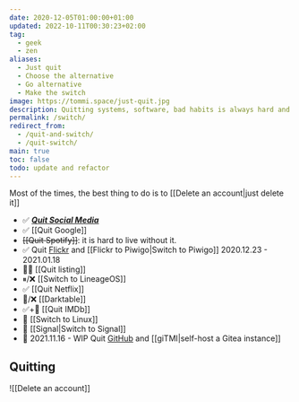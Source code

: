 ```yaml
---
date: 2020-12-05T01:00:00+01:00
updated: 2022-10-11T00:30:23+02:00
tag:
  - geek
  - zen
aliases:
  - Just quit
  - Choose the alternative
  - Go alternative
  - Make the switch
image: https://tommi.space/just-quit.jpg
description: Quitting systems, software, bad habits is always hard and often painful. Nevertheless, if it is for the best, it is worth it. Below some of the things I am quitting.
permalink: /switch/
redirect_from:
  - /quit-and-switch/
  - /quit-switch/
main: true
toc: false
todo: update and refactor
---
```

<div class='blue box'>
	Most of the times, the best thing to do is to [[Delete an account|just delete it]]
</div>

- ✅ [**<cite>Quit Social Media</cite>**](https://quitsocialmedia.club)
- ✅ [[Quit Google]]
- ~~[[Quit Spotify]]~~: it is hard to live without it.
- ✅ Quit [Flickr](https://flickr.com 'Flickr') and [[Flickr to Piwigo|Switch to Piwigo]] 2020.12.23 - 2021.01.18
- 😵‍💫 [[Quit listing]]
- ⏸/❌ [[Switch to LineageOS]]
- ✅ [[Quit Netflix]]
- 🚧/❌ [[Darktable]]
- ✅+🚧 [[Quit IMDb]]
- 🚧 [[Switch to Linux]]
- 🚧 [[Signal|Switch to Signal]]
- 🚧 <time datetime='2021-11-16T11:43:34+01:00'>2021.11.16</time> - WIP Quit [GitHub](https://github.com/xplosionmind 'GitHub') and [[giTMI|self-host a Gitea instance]] 

## Quitting

![[Delete an account]]
